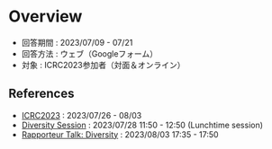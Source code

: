 # Overview

- 回答期間 : 2023/07/09 - 07/21
- 回答方法 : ウェブ（Googleフォーム）
- 対象 : ICRC2023参加者（対面＆オンライン）

## References

- [ICRC2023](https://www.icrc2023.org/) : 2023/07/26 - 08/03
- [Diversity Session](https://www.icrc2023.org/program/#diversity-session) : 2023/07/28 11:50 - 12:50 (Lunchtime session)
- [Rapporteur Talk: Diversity](https://confit.atlas.jp/guide/event/icrc2023/subject/Rapporteur4-02/category?cryptoId=) : 2023/08/03 17:35 - 17:50